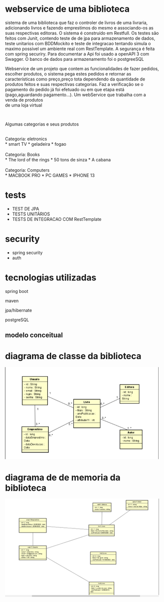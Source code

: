 # webservice de uma biblioteca

sistema de uma biblioteca que faz o controler de livros de uma livraria, adicionando livros e fazendo emprestimos do mesmo e associando-os as suas respectivas
editoras. O sistema é construído em Restfull. Os testes são feitos com Junit, contendo teste de de jpa para armazenamento de dados, teste unitarios com BDDMockito e teste de integracao tentando simula o maximo possível um ambiente real com RestTemplate. A segurança é feita com spring securiry. Para documentar a Api foi usado a openAPI 3 com Swagger. O banco de dados para armazenamento foi o postgreeSQL


Webservice de um projeto que contem as funcionalidades de fazer pedidos, escolher produtos, o sistema pega estes pedidos e retornar as
características como preço,preço tota dependendo da quantidade de produtos feitos e suas respectivas categorias. Faz a verificação se o 
pagamento do pedido já foi efetuado ou em que etapa está (pago,aguardando pagamento...).  Um webService que trabalha com a venda de produtos  
de uma loja virtual
  
  <br>
  
  Algumas categorias e seus produtos
  
  <br>
  Categoria: eletronics
  <br>
    * smart TV
    * geladeira
    * fogao
 
 <br>
 <br>
   Categoria: Books
  <br>
    * The lord of the rings
    * 50 tons de sinza
    * A cabana
    
  <br>  
  <br>
  Categoria: Computers
  <br>
    * MACBOOK PRO
    * PC GAMES
    * IPHONE 13
  
  
# tests
  * TEST DE JPA
  * TESTS UNITÁRIOS
  * TESTS DE INTEGRACAO COM RestTemplate
  
# security
  * spring security
  * auth
  
# tecnologias utilizadas
  spring boot<p>
  maven<p>
  jpa/hibernate<p>
  postgreSQL
  
## modelo conceitual

# diagrama de classe da biblioteca
<img src="https://github.com/guilhermewt/assets/blob/main/IMAGE%20-%20diagrama%20de%20classe%20da%20biblioteca.png">


# diagrama de de memoria da biblioteca
<img src="https://github.com/guilhermewt/assets/blob/main/IMAGE-%20diagrama%20de%20memoria.png">

